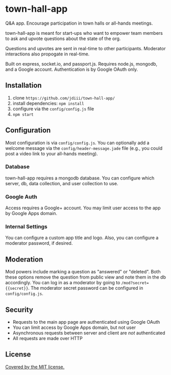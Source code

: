 # town-hall-app
Q&amp;A app. Encourage participation in town halls or all-hands meetings.

town-hall-app is meant for start-ups who want to empower team members to ask and upvote questions about the state of the org.

Questions and upvotes are sent in real-time to other participants. Moderator interactions also propogate in real-time.

Built on express, socket.io, and passport.js. Requires node.js, mongodb, and a Google account. Authentication is by Google OAuth only.

## Installation
  1. clone `https://github.com/jdiii/town-hall-app/`
  2. install dependencies: `npm install`
  3. configure via the `config/config.js` file
  4. `npm start`

## Configuration
Most configuration is via `config/config.js`. You can optionally add a welcome message via the `config/header-message.jade` file (e.g., you could post a video link to your all-hands meeting).

### Database
town-hall-app requires a mongodb database. You can configure which server, db, data collection, and user collection to use.

### Google Auth
Access requires a Google+ account. You may limit user access to the app by Google Apps domain.

### Internal Settings
You can configure a custom app title and logo. Also, you can configure a moderator password, if desired.

## Moderation
Mod powers include marking a question as "answered" or "deleted". Both these options remove the question from public view and note them in the db accordingly. You can log in as a moderator by going to `/mod?secret={{secret}}`. The moderator secret password can be configured in `config/config.js`. 

## Security
  * Requests to the main app page are authenticated using Google OAuth
  * You can limit access by Google Apps domain, but not user
  * Asynchronous requests between server and client are _not_ authenticated
  * All requests are made over HTTP

## License
[Covered by the MIT license.](./LICENSE)
